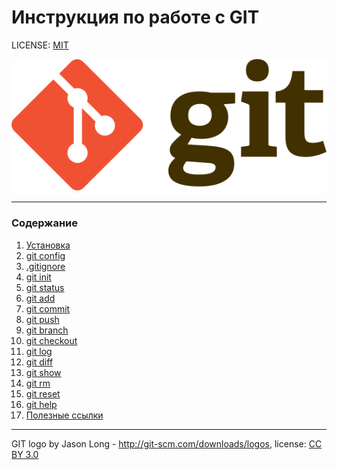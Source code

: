 # Инструкция по работe с GIT

LICENSE: [MIT](./license.md)

![Логотип GIT](./assets/git-logo.svg) 

---
### Содержание
1. [Установка](./installation.md)
2. [git config](./config.md)
3. [.gitignore](./gitignore.md)
4. [git init](./init.md)
5. [git status]()
6. [git add](./add.md)
7. [git commit]()
8. [git push]()
9. [git branch]()
10. [git checkout]()
11. [git log]()
12. [git diff]()
13. [git show]()
14. [git rm]()
15. [git reset]()
16. [git help](./help.md)
17. [Полезные ссылки]()
---

GIT logo by Jason Long - http://git-scm.com/downloads/logos,
license: [CC BY 3.0](https://creativecommons.org/licenses/by/3.0/)